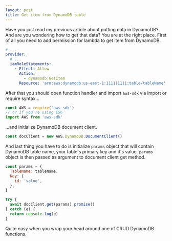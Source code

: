 ```yaml
---
layout: post
title: Get item from DynamoDB table
---
```


Have you just read my previous article about putting data in DynamoDB? And are you wondering how to get that data? You are at the right place. First of all you need to add permission for lambda to get item from DynamoDB.

```yaml
# ...
provider:
  # ...
  iamRoleStatements:
    - Effect: Allow
      Action:
        - dynamodb:GetItem
      Resource: 'arn:aws:dynamodb:us-east-1:111111111:table/tableName'
```

After that you should open function handler and import `aws-sdk` via import or require syntax...

```js
const AWS = require('aws-sdk')
// or if you're using ES6
import AWS from 'aws-sdk'
```

...and initialize DynamoDB document client.

```js
const docClient = new AWS.DynamoDB.DocumentClient()
```

And last thing you have to do is initialize `params` object that will contain DynamoDB table name, your table's primary key and it's value. `params` object is then passed as argument to document client get method.

```js
const params = {
  TableName: tableName,
  Key: {
    id: 'value',
  },
}

try {
  await docClient.get(params).promise()
} catch (e) {
  return console.log(e)
}
```

Quite easy when you wrap your head around one of CRUD DynamoDB functions.
